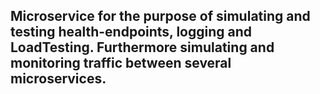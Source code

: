 ## Microservice for the purpose of simulating and testing health-endpoints, logging and LoadTesting. Furthermore simulating and monitoring traffic between several microservices.
